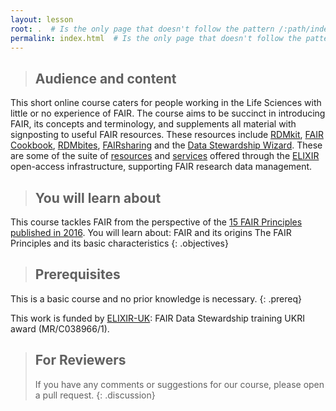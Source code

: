 ```yaml
---
layout: lesson
root: .  # Is the only page that doesn't follow the pattern /:path/index.html
permalink: index.html  # Is the only page that doesn't follow the pattern /:path/index.html
---
```

>## Audience and content
This short online course caters for people working in the Life Sciences with little or no experience of FAIR.  The course aims to be succinct in introducing FAIR, its concepts and terminology, and supplements all material with signposting to useful FAIR resources.  These resources include [RDMkit](https://rdmkit.elixir-europe.org/), [FAIR Cookbook](https://faircookbook.elixir-europe.org/content/home.html), [RDMbites](https://www.youtube.com/@elixir-uk/playlists),  [FAIRsharing](https://fairsharing.org/) and the [Data Stewardship Wizard](https://ds-wizard.org/).  These are some of the suite of [resources](https://elixir-europe.org/platforms/interoperability/rirs) and [services](https://elixir-europe.org/services/tag/interoperability-and-standards) offered through the [ELIXIR](https://elixir-europe.org/) open-access infrastructure, supporting FAIR research data management.

>## You will learn about
This course tackles FAIR from the perspective of the [15 FAIR Principles published in 2016](https://doi.org/10.1038/sdata.2016.18).  You will learn about:
FAIR and its origins
The FAIR Principles and its basic characteristics
{: .objectives}

>## Prerequisites
This is a basic course and no prior knowledge is necessary.
{: .prereq}

This work is funded by [ELIXIR-UK](https://elixiruknode.org/): FAIR Data Stewardship training UKRI award (MR/C038966/1).


> ## For Reviewers
> If you have any comments or suggestions for our course, please open a pull request. 
{: .discussion}
